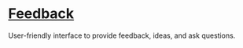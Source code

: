# [Feedback](https://robert-z-lehr.github.io/Feedback/)
User-friendly interface to provide feedback, ideas, and ask questions. 